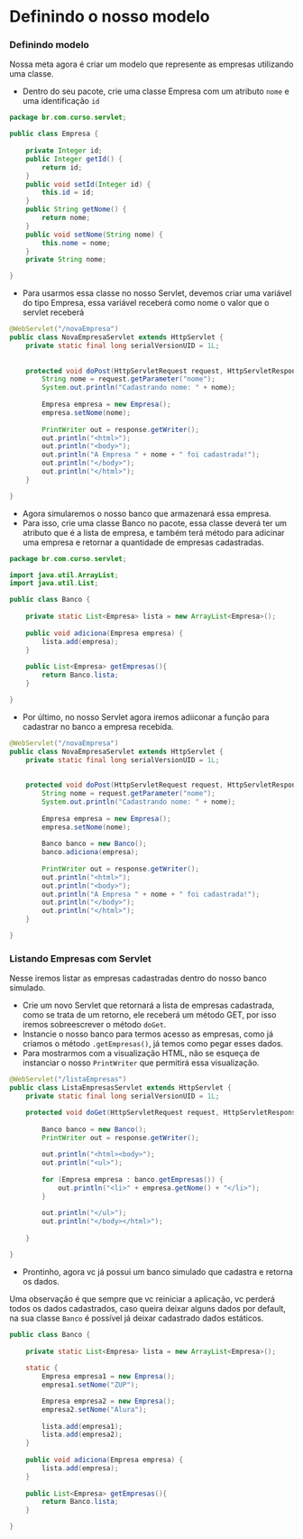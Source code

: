 # Definindo o nosso modelo


### Definindo modelo

Nossa meta agora é criar um modelo que represente as empresas utilizando uma classe.
- Dentro do seu pacote, crie uma classe Empresa com um atributo `nome` e uma identificação `id`

``` java
package br.com.curso.servlet;

public class Empresa {
	
	private Integer id;
	public Integer getId() {
		return id;
	}
	public void setId(Integer id) {
		this.id = id;
	}
	public String getNome() {
		return nome;
	}
	public void setNome(String nome) {
		this.nome = nome;
	}
	private String nome;

}

```

- Para usarmos essa classe no nosso Servlet, devemos criar uma variável do tipo Empresa, essa variável receberá como nome o valor que o servlet receberá

```java
@WebServlet("/novaEmpresa")
public class NovaEmpresaServlet extends HttpServlet {
	private static final long serialVersionUID = 1L;
       
    
	protected void doPost(HttpServletRequest request, HttpServletResponse response) throws ServletException, IOException {
		String nome = request.getParameter("nome");
		System.out.println("Cadastrando nome: " + nome);
		
		Empresa empresa = new Empresa();
		empresa.setNome(nome);
		
		PrintWriter out = response.getWriter();
		out.println("<html>");
		out.println("<body>");
		out.println("A Empresa " + nome + " foi cadastrada!");
		out.println("</body>");
		out.println("</html>");
	}

}
```

- Agora simularemos o nosso banco que armazenará essa empresa.
- Para isso, crie uma classe Banco no pacote, essa classe deverá ter um atributo que é a lista de empresa, e também terá método para adicinar uma empresa e retornar a quantidade de empresas cadastradas.

```java
package br.com.curso.servlet;

import java.util.ArrayList;
import java.util.List;

public class Banco {
	
	private static List<Empresa> lista = new ArrayList<Empresa>();
	
	public void adiciona(Empresa empresa) {
		lista.add(empresa);
	}
	
	public List<Empresa> getEmpresas(){
		return Banco.lista;
	}

}

```

- Por último, no nosso Servlet agora iremos adiiconar a função para cadastrar no banco a empresa recebida.

``` java
@WebServlet("/novaEmpresa")
public class NovaEmpresaServlet extends HttpServlet {
	private static final long serialVersionUID = 1L;
       
    
	protected void doPost(HttpServletRequest request, HttpServletResponse response) throws ServletException, IOException {
		String nome = request.getParameter("nome");
		System.out.println("Cadastrando nome: " + nome);
		
		Empresa empresa = new Empresa();
		empresa.setNome(nome);
		
		Banco banco = new Banco();
		banco.adiciona(empresa);
		
		PrintWriter out = response.getWriter();
		out.println("<html>");
		out.println("<body>");
		out.println("A Empresa " + nome + " foi cadastrada!");
		out.println("</body>");
		out.println("</html>");
	}

}
```

### Listando Empresas com Servlet

Nesse iremos listar as empresas cadastradas dentro do nosso banco simulado.

- Crie um novo Servlet que retornará a lista de empresas cadastrada, como se trata de um retorno, ele receberá um método GET, por isso iremos sobreescrever o método `doGet`.
- Instancie o nosso banco para termos acesso as empresas, como já criamos o método `.getEmpresas()`, já temos como pegar esses dados.
- Para mostrarmos com a visualização HTML, não se esqueça de instanciar o nosso `PrintWriter` que permitirá essa visualização.

``` java
@WebServlet("/listaEmpresas")
public class ListaEmpresasServlet extends HttpServlet {
	private static final long serialVersionUID = 1L;

	protected void doGet(HttpServletRequest request, HttpServletResponse response) throws ServletException, IOException {
		
		Banco banco = new Banco();
		PrintWriter out = response.getWriter();
		
		out.println("<html><body>");
		out.println("<ul>");
		
		for (Empresa empresa : banco.getEmpresas()) {
			out.println("<li>" + empresa.getNome() + "</li>");
		}
		
		out.println("</ul>");
		out.println("</body></html>");
	
	}

}
```

- Prontinho, agora vc já possui um banco simulado que cadastra e retorna os dados.

Uma observação é que sempre que vc reiniciar a aplicação, vc perderá todos os dados cadastrados, caso queira deixar alguns dados por default, na sua classe `Banco` é possível já deixar cadastrado dados estáticos.

```java
public class Banco {
	
	private static List<Empresa> lista = new ArrayList<Empresa>();
	
	static {
		Empresa empresa1 = new Empresa();
		empresa1.setNome("ZUP");

		Empresa empresa2 = new Empresa();
		empresa2.setNome("Alura");
		
		lista.add(empresa1);
		lista.add(empresa2);
	}
	
	public void adiciona(Empresa empresa) {
		lista.add(empresa);
	}
	
	public List<Empresa> getEmpresas(){
		return Banco.lista;
	}

}
```